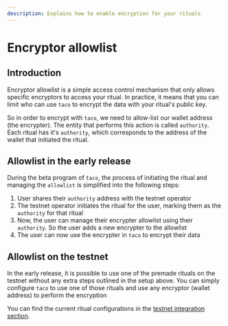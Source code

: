 ```yaml
---
description: Explains how to enable encryption for your rituals
---
```


# Encryptor allowlist

## Introduction

Encryptor allowlist is a simple access control mechanism that only allows specific encryptors to access your ritual. In practice, it means that you can limit who can use `taco` to encrypt the data with your ritual's public key.

So in order to encrypt with `taco`, we need to allow-list our wallet address (the encrypter). The entity that performs this action is called `authority`. Each ritual has it's `authority`, which corresponds to the address of the wallet that initiated the ritual.

## Allowlist in the early release

During the beta program of `taco`, the process of initiating the ritual and managing the `allowlist` is simplified into the following steps:

1. User shares their `authority` address with the testnet operator
2. The testnet operator initiates the ritual for the user, marking them as the `authority` for that ritual
3. Now, the user can manage their encrypter allowlist using their `authority`. So the user adds a new encrypter to the allowlist
4. The user can now use the encrypter in `taco` to encrypt their data

## Allowlist on the testnet

In the early release, it is possible to use one of the premade rituals on the testnet without any extra steps outlined in the setup above. You can simply configure `taco` to use one of those rituals and use any encryptor (wallet address) to perform the encryption

You can find the current ritual configurations in the [testnet integration section](../integration-guide/get-started-with-tac.md#testnet-configuration).&#x20;
